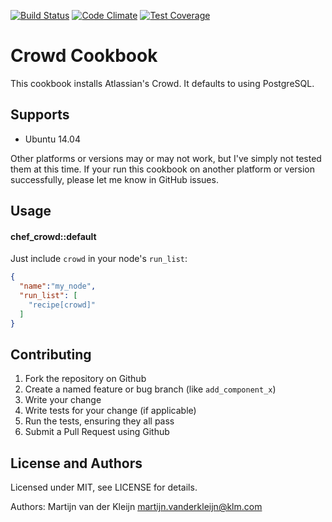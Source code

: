 [![Build Status](https://travis-ci.org/afklm/chef_crowd.svg?branch=master)](https://travis-ci.org/afklm/chef_crowd)
[![Code Climate](https://codeclimate.com/github/afklm/chef_crowd/badges/gpa.svg)](https://codeclimate.com/github/afklm/chef_crowd)
[![Test Coverage](https://codeclimate.com/github/afklm/chef_crowd/badges/coverage.svg)](https://codeclimate.com/github/afklm/chef_crowd/coverage)

Crowd Cookbook
==============

This cookbook installs Atlassian's Crowd. It defaults to using PostgreSQL.

Supports
--------

- Ubuntu 14.04

Other platforms or versions may or may not work, but I've simply not tested them
at this time. If your run this cookbook on another platform or version
successfully, please let me know in GitHub issues.

Usage
-----
#### chef_crowd::default

Just include `crowd` in your node's `run_list`:

```json
{
  "name":"my_node",
  "run_list": [
    "recipe[crowd]"
  ]
}
```

Contributing
------------

1. Fork the repository on Github
2. Create a named feature or bug branch (like `add_component_x`)
3. Write your change
4. Write tests for your change (if applicable)
5. Run the tests, ensuring they all pass
6. Submit a Pull Request using Github

License and Authors
-------------------
Licensed under MIT, see LICENSE for details.

Authors: Martijn van der Kleijn <martijn.vanderkleijn@klm.com>
